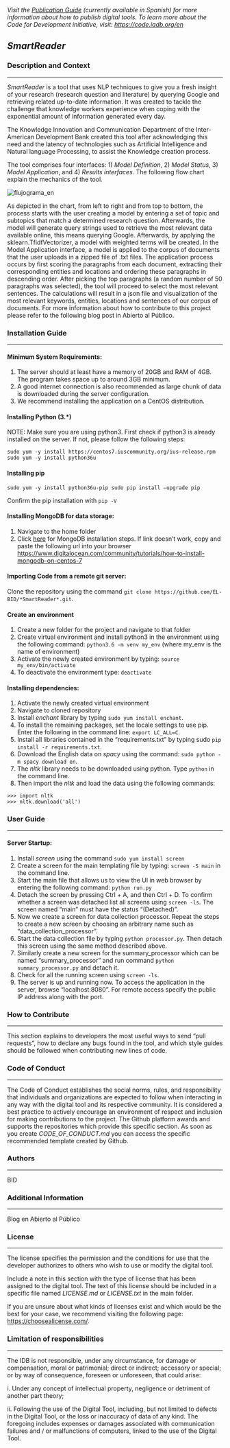 *Visit the [Publication Guide](el-bid.github.io/guia-de-publicacion/) (currently available in Spanish) for more information about how to publish digital tools.
To learn more about the Code for Development initiative, visit: https://code.iadb.org/en*

## *SmartReader*

### Description and Context
---

*SmartReader* is a tool that uses NLP techniques to give you a fresh insight of your research (research question and literature) by querying Google and retrieving related up-to-date information. It was created to tackle the challenge that knowledge workers experience when coping with the exponential amount of information generated every day. 


The Knowledge Innovation and Communication Department of the Inter-American Development Bank created this tool after acknowledging this need and the latency of technologies such as Artificial Intelligence and Natural language Processing, to assist the Knowledge creation process.  


The tool comprises four interfaces: 1) *Model Definition*, 2) *Model Status*, 3) *Model Application*, and 4) *Results interfaces*. The following flow chart explain the mechanics of the tool.  

![flujograma_en](https://code.iadb.org/sites/default/files/inline-images/flujograma.jpg "Flow Chart *SmartReader* English Version")

As depicted in the chart, from left to right and from top to bottom, the process starts with the user creating a model by entering a set of topic and subtopics that match a determined research question. Afterwards, the model will generate query strings used to retrieve the most relevant data available online, this means querying Google. Afterwards, by applying the sklearn.TfidfVectorizer, a model with weighted terms will be created. In the Model Application interface, a model is applied to the corpus of documents that the user uploads in a zipped file of .txt files. The application process occurs by first scoring the paragraphs from each document, extracting their corresponding entities and locations and ordering these paragraphs in descending order. After picking the top paragraphs (a random number of 50 paragraphs was selected), the tool will proceed to select the most relevant sentences. The calculations will result in a json file and visualization of the most relevant keywords, entities, locations and sentences of our corpus of documents. For more information about how to contribute to this project please refer to the following blog post in Abierto al Público.
 	
### Installation Guide
---

#### Minimum System Requirements:
1.	The server should at least have a memory of 20GB and RAM of 4GB. The program takes space up to around 3GB minimum.
2.	A good internet connection is also recommended as large chunk of data is downloaded during the server configuration.
3.	We recommend installing the application on a CentOS distribution.

#### Installing Python (3.\*)
NOTE: Make sure you are using python3.
First check if python3 is already installed on the server. If not, please follow the following steps:
```
sudo yum -y install https://centos7.iuscommunity.org/ius-release.rpm
sudo yum -y install python36u
```

#### Installing pip

`sudo yum -y install python36u-pip
sudo pip install –upgrade pip`

Confirm the pip installation with `pip -V`


#### Installing MongoDB for data storage:
1.	Navigate to the home folder
2.	Click [here](https://www.digitalocean.com/community/tutorials/how-to-install-mongodb-on-centos-7) for MongoDB installation steps. If link doesn’t work, copy and paste the following url  into your browser https://www.digitalocean.com/community/tutorials/how-to-install-mongodb-on-centos-7 

#### Importing Code from a remote git server:
Clone the repository using the command `git clone https://github.com/EL-BID/*SmartReader*.git`.

#### Create an environment
1.	Create a new folder for the project and navigate to that folder
2.	Create virtual environment and install python3 in the environment using the following command: `python3.6 -m venv my_env` (where my_env is the name of environment)
3.	Activate the newly created environment by typing: `source my_env/bin/activate`  
4.	To deactivate the environment type: `deactivate`  

#### Installing dependencies:
1.	Activate the newly created virtual environment 
2.	Navigate to cloned repository 
3.	Install *enchant* library by typing `sudo yum install enchant`.
4.	To install the remaining packages, set the locale settings to use pip. Enter the following in the command line: `export LC_ALL=C`.
5.	Install all libraries contained in the “requirements.txt” by typing sudo `pip install -r requirements.txt`.
6.	Download the English data on *spacy* using the command: `sudo python -m spacy download en`.
7.	The *nltk* library needs to be downloaded using python. Type `python` in the command line.
8.	Then import the *nltk* and load the data using the following commands:

```
>>> import nltk
>>> nltk.download('all')
```

### User Guide
---

#### Server Startup:
1.	Install *screen* using the command `sudo yum install screen`
2.	Create a screen for the main templating file by typing:  `screen -S main` in the command line.
3.	Start the main file that allows us to view the UI in web browser by entering the following command: `python run.py`
4.	Detach the screen by pressing Ctrl + A, and then Ctrl + D. To confirm whether a screen was detached list all screens using `screen -ls`. The screen named “main” must have the status “(Detached)”.
5.	Now we create a screen for data collection processor. Repeat the steps to create a new screen by choosing an arbitrary name such as “data_collection_processor”. 
6.	Start the data collection file by typing `python processor.py`. Then detach this screen using the same method described above.
7.	Similarly create a new screen for the summary_processor which can be named “summary_processor” and run command `python summary_processor.py` and detach it.
8.	Check for all the running screen using `screen -ls`.
9.	The server is up and running now. To access the application in the server, browse “localhost:8080”. For remote access specify the public IP address along with the port.

### How to Contribute
---

This section explains to developers the most useful ways to send “pull requests”, how to declare any bugs found in the tool, and which style guides should be followed when contributing new lines of code.

### Code of Conduct 
---

The Code of Conduct establishes the social norms, rules, and responsibility that individuals and organizations are expected to follow when interacting in any way with the digital tool and its respective community. It is considered a best practice to actively encourage an environment of respect and inclusion for making contributions to the project. The Github platform awards and supports the repositories which provide this specific section. As soon as you create *CODE_OF_CONDUCT.md* you can access the specific recommended template created by Github. 

### Authors
---

BID

### Additional Information
---

Blog en Abierto al Público

### License 
---

The license specifies the permission and the conditions for use that the developer authorizes to others who wish to use or modify the digital tool.

Include a note in this section with the type of license that has been assigned to the digital tool. The text of this license should be included in a specific file named *LICENSE.md* or *LICENSE.txt* in the main folder.

If you are unsure about what kinds of licenses exist and which would be the best for your case, we recommend visiting the following page: https://choosealicense.com/.

### Limitation of responsibilities
---

The IDB is not responsible, under any circumstance, for damage or compensation, moral or patrimonial; direct or indirect; accessory or special; or by way of consequence, foreseen or unforeseen, that could arise:

i. Under any concept of intellectual property, negligence or detriment of another part theory;

ii. Following the use of the Digital Tool, including, but not limited to defects in the Digital Tool, or the loss or inaccuracy of data of any kind. The foregoing includes expenses or damages associated with communication failures and / or malfunctions of computers, linked to the use of the Digital Tool.

